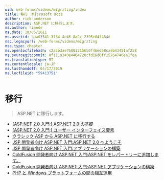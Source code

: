 ```yaml
---
uid: web-forms/videos/migrating/index
title: 移行 |Microsoft Docs
author: rick-anderson
description: ASP.NET に移行します。
ms.author: riande
ms.date: 10/05/2011
ms.assetid: baa03541-3f84-4e46-8a2c-2395e64f484d
msc.legacyurl: /web-forms/videos/migrating
msc.type: chapter
ms.openlocfilehash: c2a5b3ae768012156b0f46eda8caeb43451af258
ms.sourcegitcommit: 0f1119340e4464720cfd16d0ff15764746ea1fea
ms.translationtype: MT
ms.contentlocale: ja-JP
ms.lasthandoff: 04/17/2019
ms.locfileid: "59413751"
---
```

# <a name="migrating"></a>移行

> ASP.NET に移行します。


- [[ASP.NET 2.0 入門:] ASP.NET 2.0 の基礎](intro-to-aspnet-20-aspnet-20-fundamentals.md)
- [[ASP.NET 2.0 入門:] ユーザー インターフェイス要素](intro-to-aspnet-20-user-interface-elements.md)
- [クラシック ASP から ASP.NET に移行する](migrating-from-classic-asp-to-aspnet.md)
- [JSP 開発者向け ASP.NET 入門:ASP.NET 2.0 へようこそ](intro-to-aspnet-for-jsp-developers-welcome-to-aspnet-20.md)
- [JSP 開発者向け ASP.NET 入門:アプリケーションの構築](intro-to-aspnet-for-jsp-developers-building-applications.md)
- [ColdFusion 開発者向け ASP.NET 入門:ASP.NET をレパートリーに追加します。](intro-to-aspnet-for-coldfusion-developers-adding-aspnet-to-your-repertoire.md)
- [ColdFusion 開発者向け ASP.NET 入門:ASP.NET アプリケーションの構築](introduction-to-aspnet-for-coldfusion-developers-building-an-aspnet-application.md)
- [PHP と Windows プラットフォームの間の相互運用](interop-between-php-and-the-windows-platform.md)
